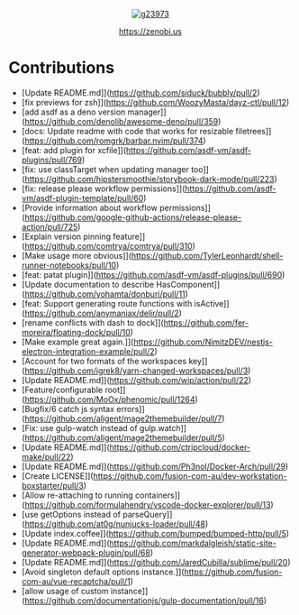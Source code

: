 <div align="center">

<a href="https://zenobi.us">

![g23973](https://user-images.githubusercontent.com/61225/227766902-86d64408-db55-4bb9-b128-68e4b6ce09d3.png)

https://zenobi.us

</a>
</div>

# Contributions

- [Update README.md]](https://github.com/siduck/bubbly/pull/2)
- [fix previews for zsh]](https://github.com/WoozyMasta/dayz-ctl/pull/12)
- [add asdf as a deno version manager]](https://github.com/denolib/awesome-deno/pull/359)
- [docs: Update readme with code that works for resizable filetrees]](https://github.com/romgrk/barbar.nvim/pull/374)
- [feat: add plugin for xcfile]](https://github.com/asdf-vm/asdf-plugins/pull/769)
- [fix: use classTarget when updating manager too]](https://github.com/hipstersmoothie/storybook-dark-mode/pull/223)
- [fix: release please workflow permissions]](https://github.com/asdf-vm/asdf-plugin-template/pull/60)
- [Provide information about workflow permissions]](https://github.com/google-github-actions/release-please-action/pull/725)
- [Explain version pinning feature]](https://github.com/comtrya/comtrya/pull/310)
- [Make usage more obvious]](https://github.com/TylerLeonhardt/shell-runner-notebooks/pull/10)
- [feat: patat plugin]](https://github.com/asdf-vm/asdf-plugins/pull/690)
- [Update documentation to describe HasComponent]](https://github.com/yohamta/donburi/pull/11)
- [feat: Support generating route functions with isActive]](https://github.com/anymaniax/delir/pull/2)
- [rename conflicts with dash to dock]](https://github.com/fer-moreira/floating-dock/pull/10)
- [Make example great again.]](https://github.com/NimitzDEV/nestjs-electron-integration-example/pull/2)
- [Account for two formats of the workspaces key]](https://github.com/igrek8/yarn-changed-workspaces/pull/3)
- [Update README.md]](https://github.com/wip/action/pull/22)
- [Feature/configurable root]](https://github.com/MoOx/phenomic/pull/1264)
- [Bugfix/6 catch js syntax errors]](https://github.com/aligent/mage2themebuilder/pull/7)
- [Fix: use gulp-watch instead of gulp.watch]](https://github.com/aligent/mage2themebuilder/pull/5)
- [Update README.md]](https://github.com/ctripcloud/docker-make/pull/22)
- [Update README.md]](https://github.com/Ph3nol/Docker-Arch/pull/29)
- [Create LICENSE]](https://github.com/fusion-com-au/dev-workstation-boxstarter/pull/3)
- [Allow re-attaching to running containers]](https://github.com/formulahendry/vscode-docker-explorer/pull/13)
- [use getOptions instead of parseQuery]](https://github.com/at0g/nunjucks-loader/pull/48)
- [Update index.coffee]](https://github.com/bumped/bumped-http/pull/5)
- [Update README.md]](https://github.com/markdalgleish/static-site-generator-webpack-plugin/pull/68)
- [Update README.md]](https://github.com/JaredCubilla/sublime/pull/20)
- [Avoid singleton default options instance.]](https://github.com/fusion-com-au/vue-recaptcha/pull/1)
- [allow usage of custom instance]](https://github.com/documentationjs/gulp-documentation/pull/16)

